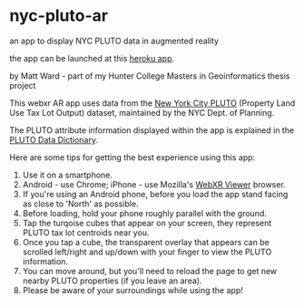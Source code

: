 # nyc-pluto-ar
an app to display NYC PLUTO data in augmented reality

the app can be launched at this [heroku app](https://nyc-pluto-ar.herokuapp.com).

by Matt Ward - part of my Hunter College Masters in Geoinformatics thesis project

This webxr AR app uses data from the [New York City PLUTO](https://www1.nyc.gov/site/planning/data-maps/open-data/dwn-pluto-mappluto.page) (Property Land Use Tax Lot Output) dataset, maintained by the NYC Dept. of Planning.

The PLUTO attribute information displayed within the app is explained in the [PLUTO Data Dictionary](https://www1.nyc.gov/assets/planning/download/pdf/data-maps/open-data/pluto_datadictionary.pdf?v=21v4).

Here are some tips for getting the best experience using this app:

1. Use it on a smartphone.
2. Android - use Chrome; iPhone - use Mozilla's [WebXR Viewer](https://apps.apple.com/us/app/webxr-viewer/id1295998056) browser.
3. If you're using an Android phone, before you load the app stand facing as close to 'North' as possible.
4. Before loading, hold your phone roughly parallel with the ground.
5. Tap the turqoise cubes that appear on your screen, they represent PLUTO tax lot centroids near you.
6. Once you tap a cube, the transparent overlay that appears can be scrolled left/right and up/down with your finger to view the PLUTO information.
7. You can move around, but you'll need to reload the page to get new nearby PLUTO properties (if you leave an area).
8. Please be aware of your surroundings while using the app!
